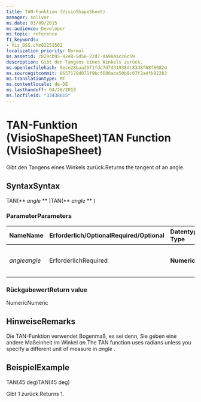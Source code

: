 ```yaml
---
title: TAN-Funktion (VisioShapeSheet)
manager: soliver
ms.date: 03/09/2015
ms.audience: Developer
ms.topic: reference
f1_keywords:
- Vis_DSS.chm82251502
localization_priority: Normal
ms.assetid: c820cb95-92e8-5d56-22d7-0a984acc6c59
description: Gibt den Tangens eines Winkels zurück.
ms.openlocfilehash: 9ece28baa29f1fdc7d7d31938dc83d8f68f8982d
ms.sourcegitcommit: 8657170d071f9bcf680aba50b9c07f2a4fb82283
ms.translationtype: MT
ms.contentlocale: de-DE
ms.lasthandoff: 04/28/2019
ms.locfileid: "33438015"
---
```

# <a name="tan-function-visioshapesheet"></a><span data-ttu-id="52e9d-103">TAN-Funktion (VisioShapeSheet)</span><span class="sxs-lookup"><span data-stu-id="52e9d-103">TAN Function (VisioShapeSheet)</span></span>

<span data-ttu-id="52e9d-104">Gibt den Tangens eines Winkels zurück.</span><span class="sxs-lookup"><span data-stu-id="52e9d-104">Returns the tangent of an angle.</span></span>
  
## <a name="syntax"></a><span data-ttu-id="52e9d-105">Syntax</span><span class="sxs-lookup"><span data-stu-id="52e9d-105">Syntax</span></span>

<span data-ttu-id="52e9d-106">TAN(\*\* *angle* \*\* )</span><span class="sxs-lookup"><span data-stu-id="52e9d-106">TAN(\*\* *angle* \*\* )</span></span> 
  
### <a name="parameters"></a><span data-ttu-id="52e9d-107">Parameter</span><span class="sxs-lookup"><span data-stu-id="52e9d-107">Parameters</span></span>

|<span data-ttu-id="52e9d-108">**Name**</span><span class="sxs-lookup"><span data-stu-id="52e9d-108">**Name**</span></span>|<span data-ttu-id="52e9d-109">**Erforderlich/Optional**</span><span class="sxs-lookup"><span data-stu-id="52e9d-109">**Required/Optional**</span></span>|<span data-ttu-id="52e9d-110">**Datentyp**</span><span class="sxs-lookup"><span data-stu-id="52e9d-110">**Data Type**</span></span>|<span data-ttu-id="52e9d-111">**Beschreibung**</span><span class="sxs-lookup"><span data-stu-id="52e9d-111">**Description**</span></span>|
|:-----|:-----|:-----|:-----|
| <span data-ttu-id="52e9d-112">_angle_</span><span class="sxs-lookup"><span data-stu-id="52e9d-112">_angle_</span></span> <br/> |<span data-ttu-id="52e9d-113">Erforderlich</span><span class="sxs-lookup"><span data-stu-id="52e9d-113">Required</span></span>  <br/> |<span data-ttu-id="52e9d-114">**Numeric**</span><span class="sxs-lookup"><span data-stu-id="52e9d-114">**Numeric**</span></span> <br/> |<span data-ttu-id="52e9d-115">Der Winkel, an dem die Tangente erhalten werden soll.</span><span class="sxs-lookup"><span data-stu-id="52e9d-115">The angle of which to get the tangent.</span></span>  <br/> |
   
### <a name="return-value"></a><span data-ttu-id="52e9d-116">Rückgabewert</span><span class="sxs-lookup"><span data-stu-id="52e9d-116">Return value</span></span>

<span data-ttu-id="52e9d-117">Numeric</span><span class="sxs-lookup"><span data-stu-id="52e9d-117">Numeric</span></span>
  
## <a name="remarks"></a><span data-ttu-id="52e9d-118">Hinweise</span><span class="sxs-lookup"><span data-stu-id="52e9d-118">Remarks</span></span>

<span data-ttu-id="52e9d-119">Die TAN-Funktion verwendet Bogenmaß, es sei denn, Sie geben eine andere Maßeinheit im Winkel *an.*</span><span class="sxs-lookup"><span data-stu-id="52e9d-119">The TAN function uses radians unless you specify a different unit of measure in  *angle*  .</span></span> 
  
## <a name="example"></a><span data-ttu-id="52e9d-120">Beispiel</span><span class="sxs-lookup"><span data-stu-id="52e9d-120">Example</span></span>

<span data-ttu-id="52e9d-121">TAN(45 deg)</span><span class="sxs-lookup"><span data-stu-id="52e9d-121">TAN(45 deg)</span></span> 
  
<span data-ttu-id="52e9d-122">Gibt 1 zurück.</span><span class="sxs-lookup"><span data-stu-id="52e9d-122">Returns 1.</span></span> 
  

